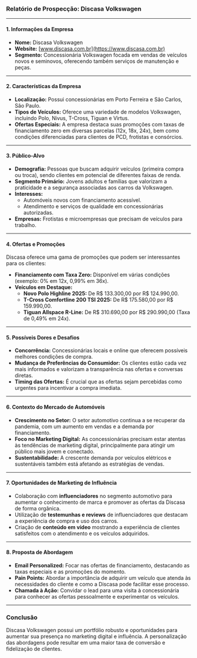 ### Relatório de Prospecção: Discasa Volkswagen

---

#### 1. **Informações da Empresa**
- **Nome:** Discasa Volkswagen
- **Website:** [www.discasa.com.br](https://www.discasa.com.br)
- **Segmento:** Concessionária Volkswagen focada em vendas de veículos novos e seminovos, oferecendo também serviços de manutenção e peças.

---

#### 2. **Características da Empresa**
- **Localização:** Possui concessionárias em Porto Ferreira e São Carlos, São Paulo.
- **Tipos de Veículos:** Oferece uma variedade de modelos Volkswagen, incluindo Polo, Nivus, T-Cross, Tiguan e Virtus.
- **Ofertas Especiais:** A empresa destaca suas promoções com taxas de financiamento zero em diversas parcelas (12x, 18x, 24x), bem como condições diferenciadas para clientes de PCD, frotistas e consórcios.

---

#### 3. **Público-Alvo**
- **Demografia:** Pessoas que buscam adquirir veículos (primeira compra ou troca), sendo clientes em potencial de diferentes faixas de renda.
- **Segmento Primário:** Jovens adultos e famílias que valorizam a praticidade e a segurança associadas aos carros da Volkswagen.
- **Interesses:**
  - Automóveis novos com financiamento acessível.
  - Atendimento e serviços de qualidade em concessionárias autorizadas.
- **Empresas:** Frotistas e microempresas que precisam de veículos para trabalho.

---

#### 4. **Ofertas e Promoções**
Discasa oferece uma gama de promoções que podem ser interessantes para os clientes:
- **Financiamento com Taxa Zero:** Disponível em várias condições (exemplo: 0% em 12x, 0,99% em 36x).
- **Veículos em Destaque:**
  - **Novo Polo Highline 2025:** De R$ 133.300,00 por R$ 124.990,00.
  - **T-Cross Comfortline 200 TSI 2025:** De R$ 175.580,00 por R$ 159.990,00.
  - **Tiguan Allspace R-Line:** De R$ 310.690,00 por R$ 290.990,00 (Taxa de 0,49% em 24x).

---

#### 5. **Possíveis Dores e Desafios**
- **Concorrência:** Concessionárias locais e online que oferecem possíveis melhores condições de compra.
- **Mudança de Preferências do Consumidor:** Os clientes estão cada vez mais informados e valorizam a transparência nas ofertas e conversas diretas.
- **Timing das Ofertas:** É crucial que as ofertas sejam percebidas como urgentes para incentivar a compra imediata.

---

#### 6. **Contexto do Mercado de Automóveis**
- **Crescimento no Setor:** O setor automotivo continua a se recuperar da pandemia, com um aumento em vendas e a demanda por financiamento.
- **Foco no Marketing Digital:** As concessionárias precisam estar atentas às tendências de marketing digital, principalmente para atingir um público mais jovem e conectado.
- **Sustentabilidade:** A crescente demanda por veículos elétricos e sustentáveis também está afetando as estratégias de vendas.

---

#### 7. **Oportunidades de Marketing de Influência**
- Colaboração com **influenciadores** no segmento automotivo para aumentar o conhecimento de marca e promover as ofertas da Discasa de forma orgânica.
- Utilização de **testemunhas e reviews** de influenciadores que destacam a experiência de compra e uso dos carros.
- Criação de **conteúdo em vídeo** mostrando a experiência de clientes satisfeitos com o atendimento e os veículos adquiridos.

---

#### 8. **Proposta de Abordagem**
- **Email Personalized:** Focar nas ofertas de financiamento, destacando as taxas especiais e as promoções do momento.
- **Pain Points:** Abordar a importância de adquirir um veículo que atenda às necessidades do cliente e como a Discasa pode facilitar esse processo.
- **Chamada à Ação:** Convidar o lead para uma visita à concessionária para conhecer as ofertas pessoalmente e experimentar os veículos.

---

### Conclusão
Discasa Volkswagen possui um portfólio robusto e oportunidades para aumentar sua presença no marketing digital e influência. A personalização das abordagens pode resultar em uma maior taxa de conversão e fidelização de clientes.